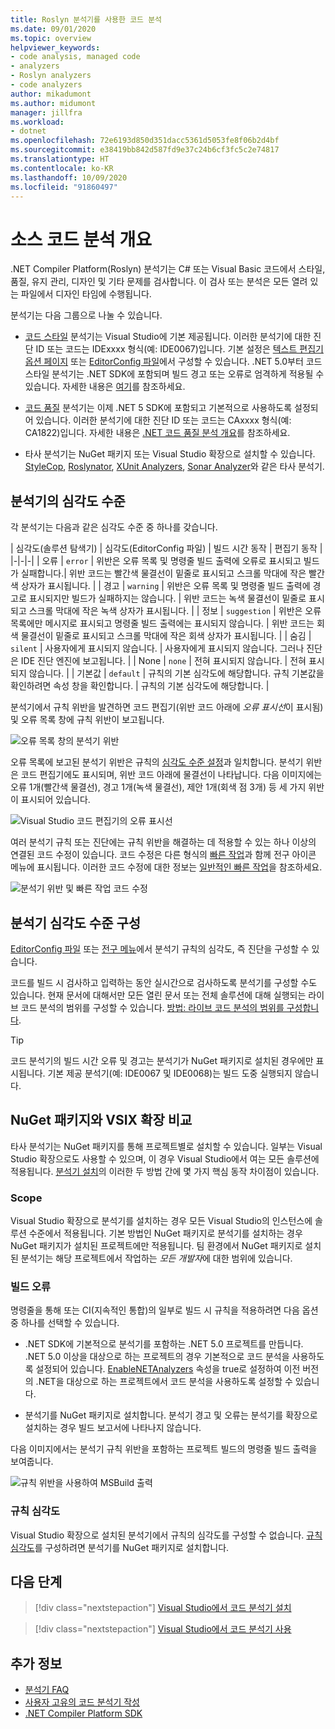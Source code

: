 ```yaml
---
title: Roslyn 분석기를 사용한 코드 분석
ms.date: 09/01/2020
ms.topic: overview
helpviewer_keywords:
- code analysis, managed code
- analyzers
- Roslyn analyzers
- code analyzers
author: mikadumont
ms.author: midumont
manager: jillfra
ms.workload:
- dotnet
ms.openlocfilehash: 72e6193d850d351dacc5361d5053fe8f06b2d4bf
ms.sourcegitcommit: e38419bb842d587fd9e37c24b6cf3fc5c2e74817
ms.translationtype: HT
ms.contentlocale: ko-KR
ms.lasthandoff: 10/09/2020
ms.locfileid: "91860497"
---
```

# <a name="overview-of-source-code-analysis"></a>소스 코드 분석 개요

.NET Compiler Platform(Roslyn) 분석기는 C# 또는 Visual Basic 코드에서 스타일, 품질, 유지 관리, 디자인 및 기타 문제를 검사합니다. 이 검사 또는 분석은 모든 열려 있는 파일에서 디자인 타임에 수행됩니다.

분석기는 다음 그룹으로 나눌 수 있습니다.

- [코드 스타일](/visualstudio/ide/editorconfig-code-style-settings-reference?view=vs-2019&preserve-view=true#convention-categories) 분석기는 Visual Studio에 기본 제공됩니다. 이러한 분석기에 대한 진단 ID 또는 코드는 IDExxxx 형식(예: IDE0067)입니다. 기본 설정은 [텍스트 편집기 옵션 페이지](../ide/code-styles-and-code-cleanup.md) 또는 [EditorConfig 파일](/dotnet/fundamentals/code-analysis/code-style-rule-options)에서 구성할 수 있습니다. .NET 5.0부터 코드 스타일 분석기는 .NET SDK에 포함되며 빌드 경고 또는 오류로 엄격하게 적용될 수 있습니다. 자세한 내용은 [여기](/dotnet/fundamentals/productivity/code-analysis#code-style-analysis)를 참조하세요.

- [코드 품질](/dotnet/fundamentals/code-analysis/quality-rules/index) 분석기는 이제 .NET 5 SDK에 포함되고 기본적으로 사용하도록 설정되어 있습니다. 이러한 분석기에 대한 진단 ID 또는 코드는 CAxxxx 형식(예: CA1822)입니다. 자세한 내용은 [.NET 코드 품질 분석 개요](/dotnet/fundamentals/productivity/code-analysis#code-quality-analysis)를 참조하세요.

- 타사 분석기는 NuGet 패키지 또는 Visual Studio 확장으로 설치할 수 있습니다. [StyleCop](https://www.nuget.org/packages/StyleCop.Analyzers/), [Roslynator](https://www.nuget.org/packages/Roslynator.Analyzers/), [XUnit Analyzers](https://www.nuget.org/packages/xunit.analyzers/), [Sonar Analyzer](https://www.nuget.org/packages/SonarAnalyzer.CSharp/)와 같은 타사 분석기.

## <a name="severity-levels-of-analyzers"></a>분석기의 심각도 수준

각 분석기는 다음과 같은 심각도 수준 중 하나를 갖습니다.

| 심각도(솔루션 탐색기) | 심각도(EditorConfig 파일) | 빌드 시간 동작 | 편집기 동작 |
|-|-|-|
| 오류 | `error` | 위반은 오류 목록 및 명령줄 빌드 출력에 오류로 표시되고 빌드가 실패합니다.| 위반 코드는 빨간색 물결선이 밑줄로 표시되고 스크롤 막대에 작은 빨간색 상자가 표시됩니다. |
| 경고 | `warning` | 위반은 오류 목록 및 명령줄 빌드 출력에 경고로 표시되지만 빌드가 실패하지는 않습니다. | 위반 코드는 녹색 물결선이 밑줄로 표시되고 스크롤 막대에 작은 녹색 상자가 표시됩니다. |
| 정보 | `suggestion` | 위반은 오류 목록에만 메시지로 표시되고 명령줄 빌드 출력에는 표시되지 않습니다. | 위반 코드는 회색 물결선이 밑줄로 표시되고 스크롤 막대에 작은 회색 상자가 표시됩니다. |
| 숨김 | `silent` | 사용자에게 표시되지 않습니다. | 사용자에게 표시되지 않습니다. 그러나 진단은 IDE 진단 엔진에 보고됩니다. |
| None | `none` | 전혀 표시되지 않습니다. | 전혀 표시되지 않습니다. |
| 기본값 | `default` | 규칙의 기본 심각도에 해당합니다. 규칙 기본값을 확인하려면 속성 창을 확인합니다. | 규칙의 기본 심각도에 해당합니다. |

분석기에서 규칙 위반을 발견하면 코드 편집기(위반 코드 아래에 *오류 표시선*이 표시됨) 및 오류 목록 창에 규칙 위반이 보고됩니다.

![오류 목록 창의 분석기 위반](../code-quality/media/code-analysis-error-list.png)

오류 목록에 보고된 분석기 위반은 규칙의 [심각도 수준 설정](../code-quality/use-roslyn-analyzers.md#configure-severity-levels)과 일치합니다. 분석기 위반은 코드 편집기에도 표시되며, 위반 코드 아래에 물결선이 나타납니다. 다음 이미지에는 오류 1개(빨간색 물결선), 경고 1개(녹색 물결선), 제안 1개(회색 점 3개) 등 세 가지 위반이 표시되어 있습니다.

![Visual Studio 코드 편집기의 오류 표시선](media/diagnostics-severity-colors.png)

여러 분석기 규칙 또는 진단에는 규칙 위반을 해결하는 데 적용할 수 있는 하나 이상의 연결된 코드 수정이 있습니다. 코드 수정은 다른 형식의 [빠른 작업](../ide/quick-actions.md)과 함께 전구 아이콘 메뉴에 표시됩니다. 이러한 코드 수정에 대한 정보는 [일반적인 빠른 작업](../ide/quick-actions.md)을 참조하세요.

![분석기 위반 및 빠른 작업 코드 수정](../code-quality/media/built-in-analyzer-code-fix.png)

## <a name="configure-analyzer-severity-levels"></a>분석기 심각도 수준 구성

[EditorConfig 파일](../code-quality/use-roslyn-analyzers.md#set-rule-severity-in-an-editorconfig-file) 또는 [전구 메뉴](../code-quality/use-roslyn-analyzers.md#set-rule-severity-from-the-light-bulb-menu)에서 분석기 규칙의 심각도, 즉 진단을 구성할 수 있습니다.

코드를 빌드 시 검사하고 입력하는 동안 실시간으로 검사하도록 분석기를 구성할 수도 있습니다. 현재 문서에 대해서만 모든 열린 문서 또는 전체 솔루션에 대해 실행되는 라이브 코드 분석의 범위를 구성할 수 있습니다. [방법: 라이브 코드 분석의 범위를 구성합니다](./configure-live-code-analysis-scope-managed-code.md).

> [!TIP]
> 코드 분석기의 빌드 시간 오류 및 경고는 분석기가 NuGet 패키지로 설치된 경우에만 표시됩니다. 기본 제공 분석기(예: IDE0067 및 IDE0068)는 빌드 도중 실행되지 않습니다.

## <a name="nuget-package-versus-vsix-extension"></a>NuGet 패키지와 VSIX 확장 비교

타사 분석기는 NuGet 패키지를 통해 프로젝트별로 설치할 수 있습니다. 일부는 Visual Studio 확장으로도 사용할 수 있으며, 이 경우 Visual Studio에서 여는 모든 솔루션에 적용됩니다. [분석기 설치](../code-quality/install-roslyn-analyzers.md)의 이러한 두 방법 간에 몇 가지 핵심 동작 차이점이 있습니다.

### <a name="scope"></a>Scope

Visual Studio 확장으로 분석기를 설치하는 경우 모든 Visual Studio의 인스턴스에 솔루션 수준에서 적용됩니다. 기본 방법인 NuGet 패키지로 분석기를 설치하는 경우 NuGet 패키지가 설치된 프로젝트에만 적용됩니다. 팀 환경에서 NuGet 패키지로 설치된 분석기는 해당 프로젝트에서 작업하는 *모든 개발자*에 대한 범위에 있습니다.

### <a name="build-errors"></a>빌드 오류

명령줄을 통해 또는 CI(지속적인 통합)의 일부로 빌드 시 규칙을 적용하려면 다음 옵션 중 하나를 선택할 수 있습니다.

- .NET SDK에 기본적으로 분석기를 포함하는 .NET 5.0 프로젝트를 만듭니다. .NET 5.0 이상을 대상으로 하는 프로젝트의 경우 기본적으로 코드 분석을 사용하도록 설정되어 있습니다. [EnableNETAnalyzers](/dotnet/core/project-sdk/msbuild-props#enablenetanalyzers) 속성을 true로 설정하여 이전 버전의 .NET을 대상으로 하는 프로젝트에서 코드 분석을 사용하도록 설정할 수 있습니다.

- 분석기를 NuGet 패키지로 설치합니다. 분석기 경고 및 오류는 분석기를 확장으로 설치하는 경우 빌드 보고서에 나타나지 않습니다.

다음 이미지에서는 분석기 규칙 위반을 포함하는 프로젝트 빌드의 명령줄 빌드 출력을 보여줍니다.

![규칙 위반을 사용하여 MSBuild 출력](media/command-line-build-analyzers.png)

### <a name="rule-severity"></a>규칙 심각도

Visual Studio 확장으로 설치된 분석기에서 규칙의 심각도를 구성할 수 없습니다. [규칙 심각도](../code-quality/use-roslyn-analyzers.md#configure-severity-levels)를 구성하려면 분석기를 NuGet 패키지로 설치합니다.

## <a name="next-steps"></a>다음 단계

> [!div class="nextstepaction"]
> [Visual Studio에서 코드 분석기 설치](../code-quality/install-roslyn-analyzers.md)

> [!div class="nextstepaction"]
> [Visual Studio에서 코드 분석기 사용](../code-quality/use-roslyn-analyzers.md)

## <a name="see-also"></a>추가 정보

- [분석기 FAQ](analyzers-faq.md)
- [사용자 고유의 코드 분석기 작성](../extensibility/getting-started-with-roslyn-analyzers.md)
- [.NET Compiler Platform SDK](/dotnet/csharp/roslyn-sdk/)